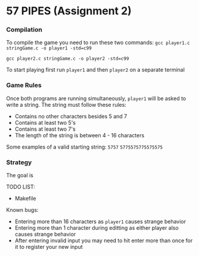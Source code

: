 # 57 PIPES (Assignment 2)

### Compilation
To compile the game you need to run these two commands:
`gcc player1.c stringGame.c -o player1 -std=c99`

`gcc player2.c stringGame.c -o player2 -std=c99`

To start playing first run `player1` and then `player2` on a separate terminal

### Game Rules
Once both programs are running simultaneously, `player1` will be asked to write
a string. The string must follow these rules:
- Contains no other characters besides 5 and 7
- Contains at least two 5's
- Contains at least two 7's 
- The length of the string is between 4 - 16 characters 

Some examples of a valid starting string:
`5757`
`5775575775575575`

### Strategy
The goal is 

TODO LIST:
- Makefile

Known bugs:
- Entering more than 16 characters as `player1` causes strange behavior
- Entering more than 1 character during editting as either player also causes strange behavior
- After entering invalid input you may need to hit enter more than once for it
  to register your new input
